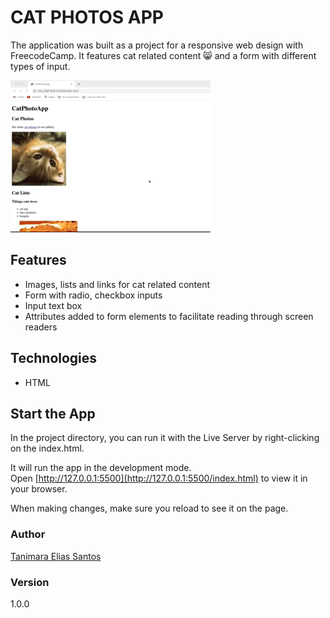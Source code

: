 # CAT PHOTOS APP

The application was built as a project for a responsive web design with FreecodeCamp. It features cat related content :smile_cat: and a form with different types of input.

![cat photo app - Tanimara Elias Santos](assets/images/cat-photo-app-showcase.gif)

## Features

- Images, lists and links for cat related content
- Form with radio, checkbox inputs
- Input text box
- Attributes added to form elements to facilitate reading through screen readers

## Technologies

- HTML

## Start the App

In the project directory, you can run it with the Live Server by right-clicking on the index.html.

It will run the app in the development mode.\
Open [http://127.0.0.1:5500](http://127.0.0.1:5500/index.html) to view it in your browser.

When making changes, make sure you reload to see it on the page.

### Author

[Tanimara Elias Santos](https://github.com/tanimaraeliassantos)

### Version

1.0.0
